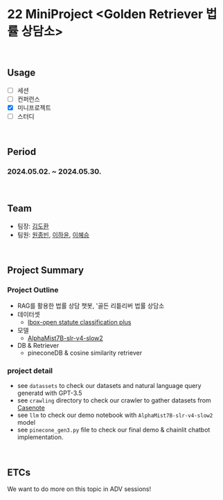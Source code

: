 # 22 MiniProject <Golden Retriever 법률 상담소>

<br/>

## Usage
- [ ] 세션
- [ ] 컨퍼런스
- [X] 미니프로젝트
- [ ] 스터디

<br/>

## Period
### 2024.05.02. ~ 2024.05.30.

<br/>

## Team
- 팀장: [김도환](https://github.com/rlaehghks5)
- 팀원: [원종빈](https://github.com/Jongbin-kr), [이하윤](https://github.com/BOAZ-bigdata/hayo0n), [이혜승](https://github.com/BOAZ-bigdata/hyeseunng)

<br/>

## Project Summary

### Project Outline 
- RAG를 활용한 법률 상담 챗봇, '골든 리틑리버 법률 상담소
- 데이터셋
    - [lbox-open statute classification plus](https://github.com/lbox-kr/lbox-open)
- 모델
    - [AlphaMist7B-slr-v4-slow2](Alphacode-AI/AlphaMist7B-slr-v4-slow2)
- DB & Retriever
    - pineconeDB & cosine similarity retriever

### project detail
- see `datassets` to check our datasets and natural language query generatd with GPT-3.5
- see `crawling` directory to check our crawler to gather datasets from [Casenote](https://casenote.kr/)
- see `llm` to check our demo notebook with `AlphaMist7B-slr-v4-slow2` model
- see `pinecone_gen3.py` file to check our final demo & chainlit chatbot implementation.




<br/>

## ETCs
We want to do more on this topic in ADV sessions!


<br/><br/>
